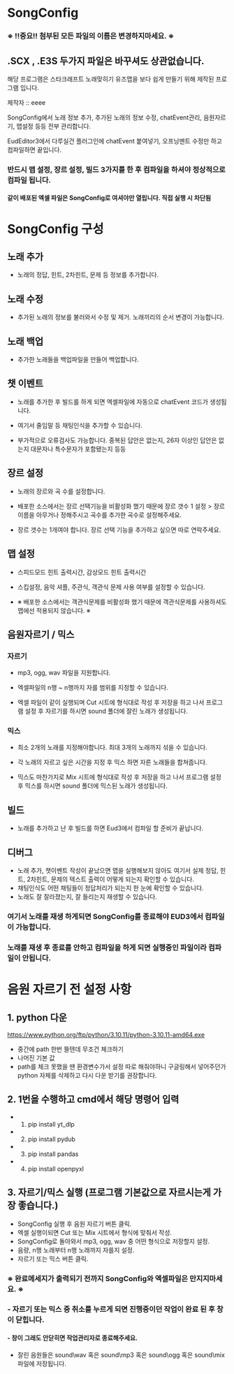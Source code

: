 # SongConfig
### ※ !!중요!! 첨부된 모든 파일의 이름은 변경하지마세요. ※
## .SCX , .E3S 두가지 파일은 바꾸셔도 상관없습니다.
해당 프로그램은 스타크래프트 노래맞히기 유즈맵을 보다 쉽게 만들기 위해 제작된 프로그램 입니다.

제작자 :: eeee

SongConfig에서 노래 정보 추가, 추가된 노래의 정보 수정, chatEvent관리, 음원자르기, 맵설정 등등 전부 관리합니다.

EudEditor3에서 다루실건 플러그인에 chatEvent 붙여넣기, 오프닝멘트 수정만 하고 컴파일하면 끝입니다.
### 반드시 맵 설정, 장르 설정, 빌드 3가지를 한 후 컴파일을 하셔야 정상적으로 컴파일 됩니다.
#### 같이 배포된 엑셀 파일은 SongConfig로 여셔야만 열립니다. 직접 실행 시 차단됨




# SongConfig 구성
## 노래 추가
- 노래의 정답, 힌트, 2차힌트, 문제 등 정보를 추가합니다.

## 노래 수정
- 추가된 노래의 정보를 불러와서 수정 및 제거. 노래끼리의 순서 변경이 가능합니다.

## 노래 백업
- 추가한 노래들을 백업파일을 만들어 백업합니다.

## 챗 이벤트
- 노래를 추가한 후 빌드를 하게 되면 엑셀파일에 자동으로 chatEvent 코드가 생성됩니다.

- 여기서 줄임말 등 채팅인식을 추가할 수 있습니다.

- 부가적으로 오류검사도 가능합니다. 중복된 답안은 없는지, 26자 이상인 답안은 없는지 대문자나 특수문자가 포함됐는지 등등

## 장르 설정
- 노래의 장르와 곡 수를 설정합니다.

- 배포한 소스에서는 장르 선택기능을 비활성화 했기 때문에 장르 갯수 1 설정 > 장르이름을 아무거나 정해주시고 곡수를 추가한 곡수로 설정해주세요.

- 장르 갯수는 1개여야 합니다. 장르 선택 기능을 추가하고 싶으면 따로 연락주세요.

## 맵 설정
- 스피드모드 힌트 출력시간, 감상모드 힌트 출력시간

- 스킵설정, 음악 셔플, 주관식, 객관식 문제 사용 여부를 설정할 수 있습니다.

- ※ 배포한 소스에서는 객관식문제를 비활성화 했기 때문에 객관식문제를 사용하셔도 맵에선 적용되지 않습니다. ※ 

## 음원자르기 / 믹스
### 자르기
- mp3, ogg, wav 파일을 지원합니다.
- 엑셀파일의 n행 ~ n행까지 자를 범위를 지정할 수 있습니다.

- 엑셀 파일이 같이 실행되며 Cut 시트에 형식대로 작성 후 저장을 하고 나서 프로그램 설정 후 자르기를 하시면 sound 폴더에 잘린 노래가 생성됩니다.
### 믹스
- 최소 2개의 노래를 지정해야합니다. 최대 3개의 노래까지 섞을 수 있습니다.
- 각 노래의 자르고 싶은 시간을 지정 후 믹스 하면 자른 노래들을 합쳐줍니다.

- 믹스도 마찬가지로 Mix 시트에 형식대로 작성 후 저장을 하고 나서 프로그램 설정 후 믹스를 하시면 sound 폴더에 믹스된 노래가 생성됩니다.


## 빌드
- 노래를 추가하고 난 후 빌드를 하면 Eud3에서 컴파일 할 준비가 끝납니다.

## 디버그
- 노래 추가, 챗이벤트 작성이 끝났으면 맵을 실행해보지 않아도 여기서 실제 정답, 힌트, 2차힌트, 문제의 텍스트 출력이 어떻게 되는지 확인할 수 있습니다.
- 채팅인식도 어떤 채팅들이 정답처리가 되는지 한 눈에 확인할 수 있습니다.
- 노래도 잘 잘라졌는지, 잘 들리는지 재생할 수 있습니다.
### 여기서 노래를 재생 하게되면 SongConfig를 종료해야 EUD3에서 컴파일이 가능합니다.
### 노래를 재생 후 종료를 안하고 컴파일을 하게 되면 실행중인 파일이라 컴파일이 안됩니다.

# 음원 자르기 전 설정 사항
## 1. python 다운
https://www.python.org/ftp/python/3.10.11/python-3.10.11-amd64.exe
​
- 중간에 path 한번 뜰텐데 무조건 체크하기
- 나머진 기본 값
- path를 체크 못했을 땐 환경변수가서 설정 따로 해줘야하니 구글링해서 넣어주던가 python 자체를 삭제하고 다시 다운 받기를 권장합니다.
  
## 2. 1번을 수행하고 cmd에서 해당 명령어 입력

- 1) pip install yt_dlp
- 2) pip install pydub
- 3) pip install pandas
- 4) pip install openpyxl

## 3. 자르기/믹스 실행 (프로그램 기본값으로 자르시는게 가장 좋습니다.)
- SongConfig 실행 후 음원 자르기 버튼 클릭.
- 엑셀 실행이되면 Cut 또는 Mix 시트에서 형식에 맞춰서 작성.
- SongConfig로 돌아와서 mp3, ogg, wav 중 어떤 형식으로 저장할지 설정.
- 음량, n행 노래부터 n행 노래까지 자를지 설정.
- 자르기 또는 믹스 버튼 클릭.

### ※ 완료메세지가 출력되기 전까지 SongConfig와 엑셀파일은 만지지마세요. ※
### - 자르기 또는 믹스 중 취소를 누르게 되면 진행중이던 작업이 완료 된 후 창이 닫힙니다.
#### - 창이 그래도 안닫히면 작업관리자로 종료해주세요.

- 잘린 음원들은 sound\wav 혹은 sound\mp3 혹은 sound\ogg 혹은 sound\mix 파일에 저장됩니다.
